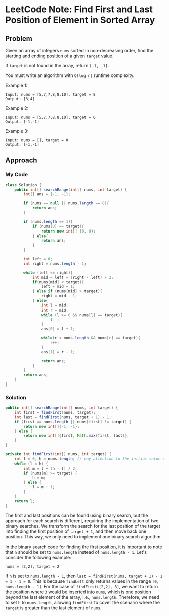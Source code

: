 # LeetCode Note: Find First and Last Position of Element in Sorted Array

## Problem 

Given an array of integers `nums` sorted in non-decreasing order, find the starting and ending position of a given `target` value.

If `target` is not found in the array, return `[-1, -1]`.

You must write an algorithm with `O(log n)` runtime complexity.

 
Example 1:
```
Input: nums = [5,7,7,8,8,10], target = 8
Output: [3,4]
```

Example 2:
```
Input: nums = [5,7,7,8,8,10], target = 6
Output: [-1,-1]
```

Example 3:
```
Input: nums = [], target = 0
Output: [-1,-1]
```


## Approach

### My Code

```java
class Solution {
    public int[] searchRange(int[] nums, int target) {
        int[] ans = {-1, -1};

        if (nums == null || nums.length == 0){
            return ans;
        }

        if (nums.length == 1){
            if (nums[0] == target){
                return new int[] {0, 0};
            } else{
                return ans;
            }
        }

        int left = 0;
        int right = nums.length - 1;

        while (left <= right){
            int mid = left + (right - left) / 2;
            if(nums[mid] < target){
                left = mid + 1;
            } else if (nums[mid] > target){
                right = mid - 1;
            } else{
                int l = mid;
                int r = mid;
                while (l >= 0 && nums[l] == target){
                    l--;
                }
                ans[0] = l + 1;

                while(r < nums.length && nums[r] == target){
                    r++;
                }
                ans[1] = r - 1;

                return ans;
            }
        }
        return ans;
    }
}
```

### Solution

```java
public int[] searchRange(int[] nums, int target) {
    int first = findFirst(nums, target);
    int last = findFirst(nums, target + 1) - 1;
    if (first == nums.length || nums[first] != target) {
        return new int[]{-1, -1};
    } else {
        return new int[]{first, Math.max(first, last)};
    }
}

private int findFirst(int[] nums, int target) {
    int l = 0, h = nums.length; // pay attention to the initial value of h
    while (l < h) {
        int m = l + (h - l) / 2;
        if (nums[m] >= target) {
            h = m;
        } else {
            l = m + 1;
        }
    }
    return l;
}
```

The first and last positions can be found using binary search, but the approach for each search is different, requiring the implementation of two binary searches. We transform the search for the last position of the target into finding the first position of `target + 1`, and then move back one position. This way, we only need to implement one binary search algorithm.

In the binary search code for finding the first position, it is important to note that `h` should be set to `nums.length` instead of `nums.length - 1`. Let's consider the following example:

`nums = [2,2], target = 2`

If `h` is set to `nums.length - 1`, then `last = findFirst(nums, target + 1) - 1 = 1 - 1 = 0`. This is because `findLeft` only returns values in the range `[0, nums.length - 1]`. For the case of `findFirst([2,2], 3)`, we want to return the position where `3` would be inserted into `nums`, which is one position beyond the last element of the array, i.e., `nums.length`. Therefore, we need to set `h` to `nums.length`, allowing `findFirst` to cover the scenario where the `target` is greater than the last element of `nums`.
